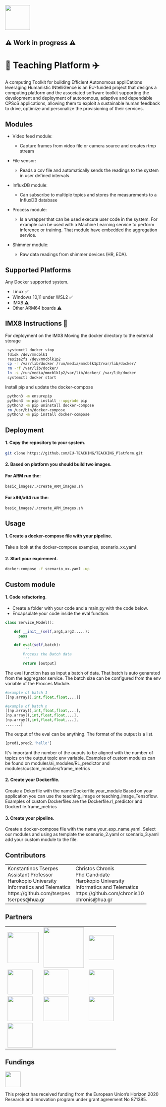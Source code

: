 <img src="https://teaching-h2020.eu/sites/default/files/teaching55.png" height="80">

## :warning: Work in progress :warning:


# :car: Teaching Platform :airplane:

A computing Toolkit for building Efficient Autonomous appliCations leveraging Humanistic INtelliGence is an EU-funded project that designs a computing platform and the associated software toolkit supporting the development and deployment of autonomous, adaptive and dependable CPSoS applications, allowing them to exploit a sustainable human feedback to drive, optimize and personalize the provisioning of their services.


## Modules
* Video feed module: 
  - Capture frames from video file or camera source and creates rtmp stream

* File sensor:
  - Reads a csv file and automatically sends the readings to the system in user defined intervals

* InfluxDB module:
  - Can subscribe to multiple topics and stores the measurements to a InfluxDB database

* Process module:
  - Is a wrapper that can be used execute user code in the system. For example can be used with a Machine Learning service to perform inference or training. That module have embedded the aggregation service.
* Shimmer module:
  - Raw data readings from shimmer devices (HR, EDA).

## Supported Platforms
Any Docker supported system.
* Linux :white_check_mark:
* Windows 10,11 under WSL2 :white_check_mark:
* IMX8 :warning:
* Other ARM64 boards :warning:

## IMX8 Instructions :vertical_traffic_light:
For deployment on the IMX8 
Moving the docker directory to the external storage
```bash
 systemctl docker stop
 fdisk /dev/mmcblk1
 resize2fs /dev/mmcblk1p2
 cp -r /var/lib/docker /run/media/mmcblk1p2/var/lib/docker/
 rm -rf /var/lib/docker/
 ln -s /run/media/mmcblk1p2/var/lib/docker/ /var/lib/docker
 systemctl docker start
```
Install pip and update the docker-compose 

```bash
 python3 -m ensurepip
 python3 -m pip install --upgrade pip
 python3 -m pip uninstall docker-compose
 rm /usr/bin/docker-compose
 python3 -m pip install docker-compose
```

## Deployment
#### 1. Copy the repository to your system.
  ```bash
  git clone https://github.com/EU-TEACHING/TEACHING_Platform.git
  ```
#### 2. Based on platform you should build two images.
#### For ARM run the:
  ```bash
  basic_images/./create_ARM_images.sh
  ```
#### For x86/x64 run the:
  ```bash
  basic_images/./create_ARM_images.sh
  ```
## Usage

#### 1. Create a docker-compose file with your pipeline.
Take a look at the docker-compose examples, scenario_xx.yaml
#### 2. Start your expirement.
  ```bash
  docker-compose -f scenario_xx.yaml -up
  ```

## Custom module

#### 1. Code refactoring.
* Create a folder with your code and a main.py with the code below.
* Encapsulate your code inside the eval function.

```python
class Service_Model():

    def __init__(self,arg1,arg2.....):
      pass

    def eval(self,batch):
        '''
        Process the Batch data
        '''
        return [output]
```
The eval function has as input a batch of data. That batch is auto genarated from the aggregator service.  The batch size can be configured from the env variable of the Procces Module.
```python
#example of batch 1
[[np.array(),int,float,float,...]]

#example of batch n
[[np.array(),int,float,float,...],
[np.array(),int,float,float,...],
[np.array(),int,float,float,...],
.......]
```

The output of the eval can be anything. The format of the output is a list.
```python
[pred1,pred2,'hello']
```
It's important the number of the ouputs to be aligned with the number of topics on the output topic env variable.
Examples of custom modules can be found on modules/ai_modules/RL_predictor and modules/custom_modules/frame_metrics

#### 2. Create your Dockerfile.
  Create a Dckerfile with the name Dockerfile.your_module
  Based on your application you can use the teaching_image or teaching_image_Tensoflow.
  Examples of custom Dockerfiles are the Dockerfile.rl_predictor and Dockerfile.frame_metrics
#### 3. Create your pipeline.
  Create a docker-compose file with the name your_exp_name.yaml.
  Select our modules and using as template the scenario_2.yaml or scenario_3.yaml add your custom module to the file.

## Contributors   
<table border=0 >
  <tr >
    <td> Konstantinos Tserpes</br>
          Assistant Professor</br>
          Harokopio University</br>
          Informatics and Telematics</br> 
          <a>https://github.com/tserpes</a></br>
          <a> tserpes@hua.gr</a></br>
          </td>   
    <td>Christos Chronis</br>
        Phd Candidate </br>
        Harokopio University</br>
        Informatics and Telematics</br>
        <a>https://github.com/chronis10</a></br>
        <a>chronis@hua.gr</a></br>
        </td>
  </tr>
</table>

## Partners
<table border=0 >
  <tr >
    <td> <img src="https://teaching-h2020.eu/sites/default/files/styles/mt_brands/public/2020-02/University-of-Pisa.png"  height="100"></td>   
    <td><img src="https://lowinfood.eu/wp-content/uploads/2021/01/HUA-Logo-Blue-RGB-1-1024x427.jpg"  height="130"></td>
    <td><img src="https://teaching-h2020.eu/sites/default/files/styles/mt_brands/public/2020-02/CNR.png" height="80"></td>
  </tr>
  <tr >
  <td><img src="https://teaching-h2020.eu/sites/default/files/styles/mt_brands/public/2020-02/I%26M.png" height="80"> </td>
  <td><img src="https://teaching-h2020.eu/sites/default/files/styles/mt_brands/public/2020-02/TUG.png" height="80"></td>
  <td><img src="https://teaching-h2020.eu/sites/default/files/styles/mt_brands/public/2020-02/AVL-Logo.jpg" height="80"></td>

  </tr>
  <tr >
  <td><img src="https://teaching-h2020.eu/sites/default/files/styles/mt_brands/public/2021-04/marelli-logo-history.png" height="80"></td>
  <td><img src="https://teaching-h2020.eu/sites/default/files/styles/mt_brands/public/2020-02/Thales_logo.jpg" height="80"></td>
  <td><img src="https://teaching-h2020.eu/sites/default/files/styles/mt_brands/public/2018-06/itml400.png" height="80"></td>

  </tr>
  <tr >
  <td><img src="https://teaching-h2020.eu/sites/default/files/styles/mt_brands/public/2020-02/infineon_logo_rgb.jpg" height="80"></td>
  <td></td>
  <td></td>

  </tr>
</table>











## Fundings
<img src="https://teaching-h2020.eu/sites/default/files/inline-images/eu.jpg" height="50">


This project has received funding from the European Union’s Horizon 2020 Research and Innovation program under grant agreement No 871385.